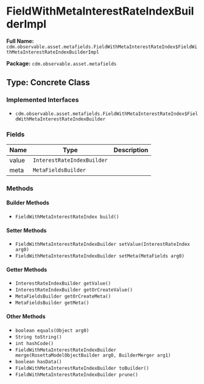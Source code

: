 # FieldWithMetaInterestRateIndexBuilderImpl

**Full Name:** `cdm.observable.asset.metafields.FieldWithMetaInterestRateIndex$FieldWithMetaInterestRateIndexBuilderImpl`

**Package:** `cdm.observable.asset.metafields`

## Type: Concrete Class

### Implemented Interfaces

- `cdm.observable.asset.metafields.FieldWithMetaInterestRateIndex$FieldWithMetaInterestRateIndexBuilder`

### Fields

| Name | Type | Description |
|------|------|-------------|
| value | `InterestRateIndexBuilder` |  |
| meta | `MetaFieldsBuilder` |  |

### Methods

#### Builder Methods

- `FieldWithMetaInterestRateIndex build()`

#### Setter Methods

- `FieldWithMetaInterestRateIndexBuilder setValue(InterestRateIndex arg0)`
- `FieldWithMetaInterestRateIndexBuilder setMeta(MetaFields arg0)`

#### Getter Methods

- `InterestRateIndexBuilder getValue()`
- `InterestRateIndexBuilder getOrCreateValue()`
- `MetaFieldsBuilder getOrCreateMeta()`
- `MetaFieldsBuilder getMeta()`

#### Other Methods

- `boolean equals(Object arg0)`
- `String toString()`
- `int hashCode()`
- `FieldWithMetaInterestRateIndexBuilder merge(RosettaModelObjectBuilder arg0, BuilderMerger arg1)`
- `boolean hasData()`
- `FieldWithMetaInterestRateIndexBuilder toBuilder()`
- `FieldWithMetaInterestRateIndexBuilder prune()`

